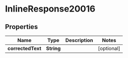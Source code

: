 

# InlineResponse20016


## Properties

Name | Type | Description | Notes
------------ | ------------- | ------------- | -------------
**correctedText** | **String** |  |  [optional]



